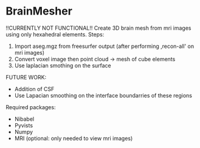 # BrainMesher

!!CURRENTLY NOT FUNCTIONAL!!
Create 3D brain mesh from mri images using only hexahedral elements.
Steps:
1. Import aseg.mgz from freesurfer output (after performing ,recon-all' on mri images)
2. Convert voxel image then point cloud -> mesh of cube elements
3. Use laplacian smothing on the surface

FUTURE WORK: 
- Addition of CSF
- Use Lapacian smoothing on the interface boundarries of these regions

Required packages:
- Nibabel
- Pyvists
- Numpy
- MRI (optional: only needed to view mri images)
